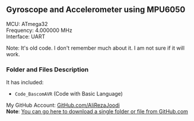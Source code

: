 ## Gyroscope and Accelerometer using MPU6050

MCU:        ATmega32   
Frequency:  4.000000 MHz  
Interface:  UART   

Note: It's old code. I don't remember much about it. I am not sure if it will work.

### Folder and Files Description
It has included:
- `Code_BascomAVR` (Code with Basic Language)

My GitHub Account: [GitHub.com/AliRezaJoodi](https://github.com/AliRezaJoodi)  
**Note**: [You can go here to download a single folder or file from GitHub.com](https://minhaskamal.github.io/DownGit/#/home)
